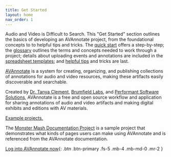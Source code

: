 ```yaml
---
title: Get Started
layout: home
nav_order: 1
---
```


Audio and Video is Difficult to Search. This "Get Started" section outlines the basics of developing an AVAnnotate project, from the foundational concepts to to helpful tips and tricks. The [quick start](https://avannotate.github.io/documentation/pages/quickstart/) offers a step-by-step; the [glossary](https://avannotate.github.io/documentation/pages/glossary/) outlines the terms and concepts needed to work through a project; details about uploading events and annotations are included in the [spreadsheet templates](https://avannotate.github.io/documentation/pages/templates/); and [helpful tips](https://avannotate.github.io/documentation/pages/troubleshooting/) and tricks are last. 

[AVAnnotate](https://av-annotate.org/) is a system for creating, organizing, and publishing collections of annotations for audio and video resources, making these artifacts easily discoverable and searchable.

Created by [Dr. Tanya Clement](https://tanyaclement.org/), [Brumfield Labs](https://www.brumfieldlabs.com/), and [Performant Software Solutions](https://www.performantsoftware.com/), AVAnnotate is a free and open source workflow and application for sharing annotations of audio and video artifacts and making digital exhibits and editions with AV materials.

[Example projects.](https://av-annotate.org/example-projects/)

The [Monster Mash Documentation Project](https://avannotate.github.io/mm/) is a sample project that demonstrates what kinds of pages users can make using AVAnnotate and is referenced from the AVAnnotate documentation.

 [Log into AVAnnotate now](https://avannotate.netlify.app){: .btn .btn-primary .fs-5 .mb-4 .mb-md-0 .mr-2 }

